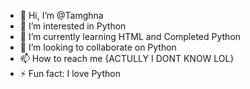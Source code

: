 - 👋 Hi, I’m @Tamghna
- 👀 I’m interested in Python
- 🌱 I’m currently learning HTML and Completed Python
- 💞️ I’m looking to collaborate on Python
- 📫 How to reach me {ACTULLY I DONT KNOW LOL}
- ⚡ Fun fact: I love Python

<!---
Tamghna/Tamghna is a ✨ special ✨ repository because its `README.md` (this file) appears on your GitHub profile.
You can click the Preview link to take a look at your changes.
--->
